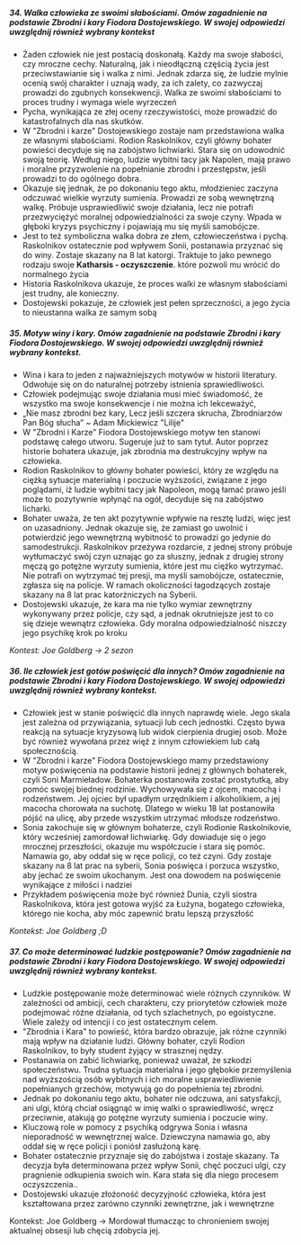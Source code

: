 ##### 34. Walka człowieka ze swoimi słabościami. Omów zagadnienie na podstawie Zbrodni i kary Fiodora Dostojewskiego. W swojej odpowiedzi uwzględnij również wybrany kontekst

- Żaden człowiek nie jest postacią doskonałą. Każdy ma swoje słabości, czy mroczne cechy. Naturalną, jak i nieodłączną częścią życia jest przeciwstawianie się i walka z nimi. Jednak zdarza się, że ludzie mylnie ocenią swój charakter i uznają wady, za ich zalety, co zazwyczaj prowadzi do zgubnych konsekwencji. Walka ze swoimi słabościami to proces trudny i wymaga wiele wyrzeczeń
- Pycha, wynikająca ze złej oceny rzeczywistości, może prowadzić do katastrofalnych dla nas skutków. 
- W "Zbrodni i karze" Dostojewskiego zostaje nam przedstawiona walka ze własnymi słabościami. Rodion Raskolnikov, czyli główny bohater powieści decyduje się na zabójstwo lichwiarki. Stara się on udowodnić swoją teorię. Według niego, ludzie wybitni tacy jak Napolen, mają prawo i moralne przyzwolenie na popełnianie zbrodni i przestępstw, jeśli prowadzi to do ogólnego dobra. 
- Okazuje się jednak, że po dokonaniu tego aktu, młodzieniec zaczyna odczuwać wielkie wyrzuty sumienia. Prowadzi ze sobą wewnętrzną walkę. Próbuje usprawiedliwić swoje działania, lecz nie potrafi przezwyciężyć moralnej odpowiedzialności za swoje czyny. Wpada w głęboki kryzys psychiczny i pojawiają mu się myśli samobójcze. 
- Jest to też symboliczna walka dobra ze złem, człowieczeństwa i pychą. Raskolnikov ostatecznie pod wpływem Sonii, postanawia przyznać się do winy. Zostaje skazany na 8 lat katorgi. Traktuje to jako pewnego rodzaju swoje **Katharsis - oczyszczenie**. które pozwoli mu wrócić do normalnego życia
- Historia Raskolnikova ukazuje, że proces walki ze własnym słabościami jest trudny, ale konieczny. 
- Dostojewski pokazuje, że człowiek jest pełen sprzeczności, a jego życia to nieustanna walka ze samym sobą 
##### 35. Motyw winy i kary. Omów zagadnienie na podstawie Zbrodni i kary Fiodora Dostojewskiego. W swojej odpowiedzi uwzględnij również wybrany kontekst.

- Wina i kara to jeden z najważniejszych motywów w historii literatury. Odwołuje się on do naturalnej potrzeby istnienia sprawiedliwości.
- Człowiek podejmując swoje działania musi mieć świadomość, że wszystko ma swoje konsekwencje i nie można ich lekceważyć,
- „Nie masz zbrodni bez kary, Lecz jeśli szczera skrucha, Zbrodniarzów Pan Bóg słucha” ~ Adam Mickiewicz "Lilije"
- W "Zbrodni i Karze" Fiodora Dostojewskiego motyw ten stanowi podstawę całego utworu. Sugeruje już to sam tytuł. Autor poprzez historie bohatera ukazuje, jak zbrodnia ma destrukcyjny wpływ na człowieka. 
- Rodion Raskolnikov to główny bohater powieści, który ze względu na ciężką sytuacje materialną i poczucie wyższości, związane z jego poglądami, iż ludzie wybitni tacy jak Napoleon, mogą łamać prawo jeśli może to pozytywnie wpłynąć na ogół, decyduje się na zabójstwo licharki. 
- Bohater uważa, że ten akt pozytywnie wpływie na resztę ludzi, więc jest on uzasadniony. Jednak okazuje się, że zamiast go uwolnić i potwierdzić jego wewnętrzną wybitność to prowadzi go jedynie do samodestrukcji. Raskolnikov przeżywa rozdarcie, z jednej strony próbuje wytłumaczyć swój czyn uznając go za słuszny, jednak z drugiej strony męczą go potężne wyrzuty sumienia, które jest mu ciężko wytrzymać. Nie potrafi on wytrzymać tej presji, ma myśli samobójcze, ostatecznie, zgłasza się na policje. W ramach okoliczności łagodzących zostaje skazany na 8 lat prac katorżniczych na Syberii.
- Dostojewski ukazuje, że kara ma nie tylko wymiar zewnętrzny wykonywany przez policje, czy sąd, a jednak okrutniejsze jest to co się dzieje wewnątrz człowieka. Gdy moralna odpowiedzialność niszczy jego psychikę krok po kroku

*Kontest: Joe Goldberg -> 2 sezon*
##### 36. Ile człowiek jest gotów poświęcić dla innych? Omów zagadnienie na podstawie Zbrodni i kary Fiodora Dostojewskiego. W swojej odpowiedzi uwzględnij również wybrany kontekst.

- Człowiek jest w stanie poświęcić dla innych naprawdę wiele. Jego skala jest zależna od przywiązania, sytuacji lub cech jednostki. Często bywa reakcją na sytuacje kryzysową lub widok cierpienia drugiej osob. Może być również wywołana przez więź z innym człowiekiem lub całą społecznością. 
- W "Zbrodni i karze" Fiodora Dostojewskiego mamy przedstawiony motyw poświęcenia na podstawie historii jednej z głównych bohaterek, czyli Soni Marmieładow. Bohaterka postanowiła zostać prostytutką, aby pomóc swojej biednej rodzinie. Wychowywała się z ojcem, macochą i rodzeństwem. Jej ojciec był upadłym urzędnikiem i alkoholikiem, a jej macocha chorowała na suchotę. Dlatego w wieku 18 lat postanowiła pójść na ulicę, aby przede wszystkim utrzymać młodsze rodzeństwo.
- Sonia zakochuje się w głównym bohaterze, czyli Rodionie Raskolnikovie, który wcześniej zamordował lichwiarkę. Gdy dowiaduje się o jego mrocznej przeszłości, okazuje mu współczucie i stara się pomóc. Namawia go, aby oddał się w ręce policji, co też czyni. Gdy zostaje skazany na 8 lat prac na syberii, Sonia poświęca i porzuca wszystko, aby jechać ze swoim ukochanym. Jest ona dowodem na poświęcenie wynikające z miłości i nadziei
- Przykładem poświęcenia może być również Dunia, czyli siostra Raskolnikova, która jest gotowa wyjść za Łużyna, bogatego człowieka, którego nie kocha, aby móc zapewnić bratu lepszą przyszłość

*Kontekst: Joe Goldberg ;D*
##### 37. Co może determinować ludzkie postępowanie? Omów zagadnienie na podstawie Zbrodni i kary Fiodora Dostojewskiego. W swojej odpowiedzi uwzględnij również wybrany kontekst.

- Ludzkie postępowanie może determinować wiele różnych czynników. W zależności od ambicji, cech charakteru, czy priorytetów człowiek może podejmować różne działania, od tych szlachetnych, po egoistyczne. Wiele zależy od intencji i co jest ostatecznym celem.
- "Zbrodnia i Kara" to powieść, która bardzo obrazuje, jak różne czynniki mają wpływ na działanie ludzi. Główny bohater, czyli Rodion Raskolnikov, to były student żyjący w strasznej nędzy.
- Postanawia on zabić lichwiarkę, ponieważ uważał, że szkodzi społeczeństwu. Trudna sytuacja materialna i jego głębokie przemyślenia nad wyższością osób wybitnych i ich moralne usprawiedliwienie popełnianych grzechów, motywują go do popełnienia tej zbrodni. 
- Jednak po dokonaniu tego aktu, bohater nie odczuwa, ani satysfakcji, ani ulgi, którą chciał osiągnąć w imię walki o sprawiedliwość, wręcz przeciwnie, atakują go potężne wyrzuty sumienia i poczucie winy.
- Kluczową role w pomocy z psychiką odgrywa Sonia i własna nieporadność w wewnętrznej walce. Dziewczyna namawia go, aby oddał się w ręce policji i poniósł zasłużoną karę. 
- Bohater ostatecznie przyznaje się do zabójstwa i zostaje skazany. Ta decyzja była determinowana przez wpływ Sonii, chęć poczuci ulgi, czy pragnienie odkupienia swoich win. Kara stała się dla niego procesem oczyszczenia..
- Dostojewski ukazuje złożoność decyzyjność człowieka, która jest kształtowana przez zarówno czynniki zewnętrzne, jak i wewnętrzne

Kontekst: Joe Goldberg -> Mordował tłumacząc to chronieniem swojej aktualnej obsesji lub chęcią zdobycia jej. 